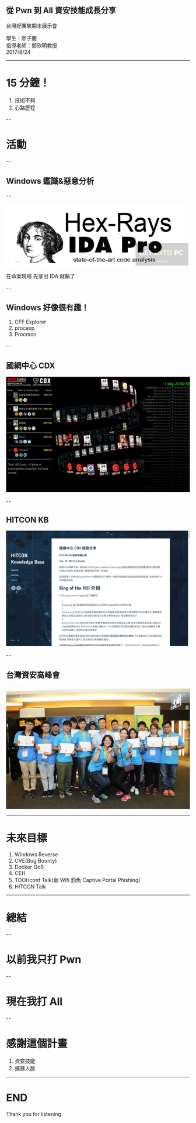 ## 從 Pwn 到 All 資安技能成長分享

台灣好厲駭期末展示會 <!-- .element: align="left" -->

學生：廖子慶  
指導老師：鄭欣明教授  
2017/8/24 <!-- .element: align="right" -->

---

# 15 分鐘！

1. 技術不夠
1. 心路歷程

--

# 活動

--

## Windows 鑑識&惡意分析

--

![](./ida.jpg)

在命案現場 先拿出 IDA 就輸了

--

## Windows 好像很有趣！

1. CFF Explorer
1. procexp
1. Procmon

--

## 國網中心 CDX

![](./cdx.jpg)

--

## HITCON KB

![](./kb.png)

--

## 台灣資安高峰會

![](./csa.jpg)

---

# 未來目標

1. Windows Reverse
1. CVE(Bug Bounty)
1. Docker QoS
1. CEH
1. TDOHconf Talk(新 Wifi 釣魚 Captive Portal Phishing)
1. HITCON Talk

---

# 總結

--

# 以前我只打 Pwn

--

# 現在我打 All

--

# 感謝這個計畫

1. 資安技能 <!-- .element: class="fragment" -->
1. 擴展人脈 <!-- .element: class="fragment" -->

---

# END

Thank you for listening
